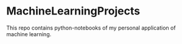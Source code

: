 # MachineLearningProjects
This repo contains python-notebooks of my personal application of machine learning.
